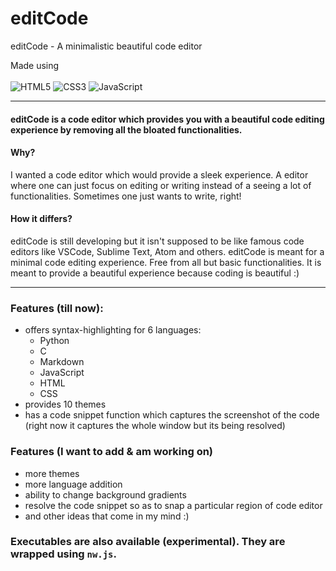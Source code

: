 # editCode
editCode - A minimalistic beautiful code editor

Made using <br><br> ![HTML5](https://img.shields.io/badge/html5-%23E34F26.svg?style=for-the-badge&logo=html5&logoColor=white) ![CSS3](https://img.shields.io/badge/css3-%231572B6.svg?style=for-the-badge&logo=css3&logoColor=white)
![JavaScript](https://img.shields.io/badge/javascript-%23323330.svg?style=for-the-badge&logo=javascript&logoColor=%23F7DF1E)

---

#### editCode is a code editor which provides you with a beautiful code editing experience by removing all the bloated functionalities. 
#### Why?
I wanted a code editor which would provide a sleek experience. A editor where one can just focus on editing or writing instead of a seeing a lot of functionalities. 
Sometimes one just wants to write, right!

#### How it differs?
editCode is still developing but it isn't supposed to be like famous code editors like VSCode, Sublime Text, Atom and others. editCode is meant for a minimal code editing
experience. Free from all but basic functionalities. It is meant to provide a beautiful experience because coding is beautiful :)

---

### Features (till now):
- offers syntax-highlighting for 6 languages:
    - Python
    - C
    - Markdown
    - JavaScript
    - HTML
    - CSS
- provides 10 themes
- has a code snippet function which captures the screenshot of the code (right now it captures the whole window but its being resolved)

### Features (I want to add & am working on)
- more themes 
- more language addition
- ability to change background gradients
- resolve the code snippet so as to snap a particular region of code editor
- and other ideas that come in my mind :)

### Executables are also available (experimental). They are wrapped using `nw.js`.
